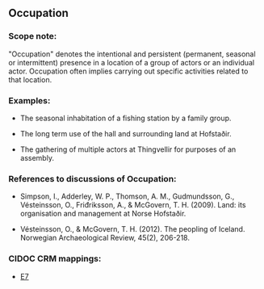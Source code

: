 
## Occupation


###  Scope note: 
"Occupation" denotes the intentional and persistent (permanent, seasonal or intermittent) presence in a location of a group of actors or an individual actor. Occupation often implies carrying out specific activities related to that location. 

### Examples: 

* The seasonal inhabitation of a fishing station by a family group. 

* The long term use of the hall and surrounding land at Hofstaðir.

* The gathering of multiple actors at Thingvellir for purposes of an assembly.

### References to discussions of Occupation:

* Simpson, I., Adderley, W. P., Thomson, A. M., Gudmundsson, G., Vésteinsson, O., Friđriksson, A., & McGovern, T. H. (2009). Land: its organisation and management at Norse Hofstaðir. 


* Vésteinsson, O., & McGovern, T. H. (2012). The peopling of Iceland. Norwegian Archaeological Review, 45(2), 206-218.

### CIDOC CRM mappings: 

* [E7](http://www.cidoc-crm.org/Entity/E7-Activity/Version-6.2.1)


